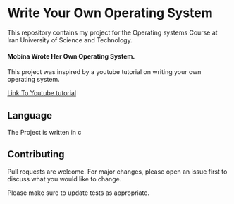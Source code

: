 
# Write Your Own Operating System


This repository contains my project for the Operating systems Course at Iran University of Science and Technology.

#### Mobina Wrote Her Own Operating System.
This project was inspired by a youtube tutorial on writing your own operating system.

[Link To Youtube tutorial ](https://www.youtube.com/channel/UCQdZltW7bh1ta-_nCH7LWYw/videos)

## Language

The Project is written in c



## Contributing
Pull requests are welcome. For major changes, please open an issue first to discuss what you would like to change.

Please make sure to update tests as appropriate.